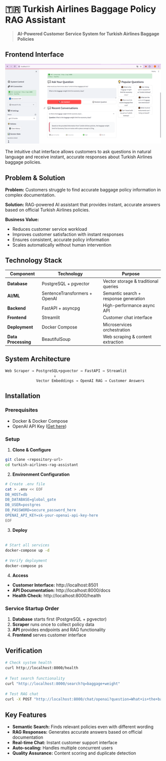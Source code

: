 # 🇹🇷 Turkish Airlines Baggage Policy RAG Assistant

> **AI-Powered Customer Service System for Turkish Airlines Baggage Policies**

## Frontend Interface

![Turkish Airlines Baggage Assistant Interface](streamlit_interface.png)

The intuitive chat interface allows customers to ask questions in natural language and receive instant, accurate responses about Turkish Airlines baggage policies.

## Problem & Solution

**Problem:** Customers struggle to find accurate baggage policy information in complex documentation.

**Solution:** RAG-powered AI assistant that provides instant, accurate answers based on official Turkish Airlines policies.

**Business Value:**
- Reduces customer service workload
- Improves customer satisfaction with instant responses
- Ensures consistent, accurate policy information
- Scales automatically without human intervention

## Technology Stack

| Component | Technology | Purpose |
|-----------|------------|---------|
| **Database** | PostgreSQL + pgvector | Vector storage & traditional queries |
| **AI/ML** | SentenceTransformers + OpenAI | Semantic search + response generation |
| **Backend** | FastAPI + asyncpg | High-performance async API |
| **Frontend** | Streamlit | Customer chat interface |
| **Deployment** | Docker Compose | Microservices orchestration |
| **Data Processing** | BeautifulSoup | Web scraping & content extraction |

## System Architecture

```
Web Scraper → PostgreSQL+pgvector → FastAPI → Streamlit
                      ↓
              Vector Embeddings → OpenAI RAG → Customer Answers
```

## Installation

### Prerequisites
- Docker & Docker Compose
- OpenAI API Key ([Get here](https://platform.openai.com/api-keys))

### Setup

1. **Clone & Configure**
```bash
git clone <repository-url>
cd turkish-airlines-rag-assistant
```

2. **Environment Configuration**
```bash
# Create .env file
cat > .env << EOF
DB_HOST=db
DB_DATABASE=global_gate
DB_USER=postgres
DB_PASSWORD=secure_password_here
OPENAI_API_KEY=sk-your-openai-api-key-here
EOF
```

3. **Deploy**
```bash

# Start all services
docker-compose up -d

# Verify deployment
docker-compose ps
```

4. **Access**
- **Customer Interface:** http://localhost:8501
- **API Documentation:** http://localhost:8000/docs
- **Health Check:** http://localhost:8000/health

### Service Startup Order
1. **Database** starts first (PostgreSQL + pgvector)
2. **Scraper** runs once to collect policy data
3. **API** provides endpoints and RAG functionality
4. **Frontend** serves customer interface

## Verification

```bash
# Check system health
curl http://localhost:8000/health

# Test search functionality
curl "http://localhost:8000/search?q=baggage+weight"

# Test RAG chat
curl -X POST "http://localhost:8000/chat/openai?question=What+is+the+baggage+weight+limit"
```

## Key Features

- **Semantic Search:** Finds relevant policies even with different wording
- **RAG Responses:** Generates accurate answers based on official documentation
- **Real-time Chat:** Instant customer support interface
- **Auto-scaling:** Handles multiple concurrent users
- **Quality Assurance:** Content scoring and duplicate detection
